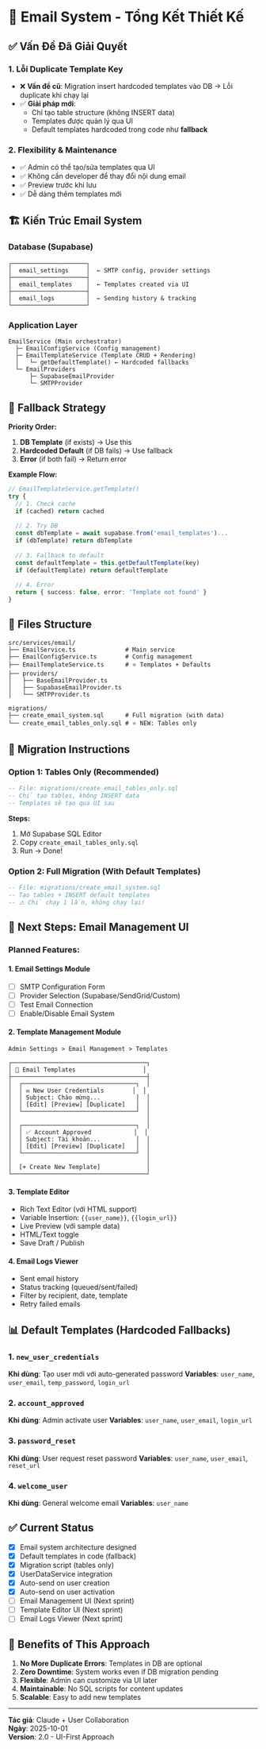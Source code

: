 # 📧 Email System - Tổng Kết Thiết Kế

## ✅ Vấn Đề Đã Giải Quyết

### 1. **Lỗi Duplicate Template Key**
- ❌ **Vấn đề cũ**: Migration insert hardcoded templates vào DB → Lỗi duplicate khi chạy lại
- ✅ **Giải pháp mới**: 
  - Chỉ tạo table structure (không INSERT data)
  - Templates được quản lý qua UI
  - Default templates hardcoded trong code như **fallback**

### 2. **Flexibility & Maintenance**
- ✅ Admin có thể tạo/sửa templates qua UI
- ✅ Không cần developer để thay đổi nội dung email
- ✅ Preview trước khi lưu
- ✅ Dễ dàng thêm templates mới

## 🏗️ Kiến Trúc Email System

### Database (Supabase)
```
┌─────────────────────┐
│  email_settings     │  ← SMTP config, provider settings
├─────────────────────┤
│  email_templates    │  ← Templates created via UI
├─────────────────────┤
│  email_logs         │  ← Sending history & tracking
└─────────────────────┘
```

### Application Layer
```
EmailService (Main orchestrator)
  ├─ EmailConfigService (Config management)
  ├─ EmailTemplateService (Template CRUD + Rendering)
  │   └─ getDefaultTemplate() ← Hardcoded fallbacks
  └─ EmailProviders
      ├─ SupabaseEmailProvider
      └─ SMTPProvider
```

## 🎯 Fallback Strategy

**Priority Order:**
1. **DB Template** (if exists) → Use this
2. **Hardcoded Default** (if DB fails) → Use fallback
3. **Error** (if both fail) → Return error

**Example Flow:**
```typescript
// EmailTemplateService.getTemplate()
try {
  // 1. Check cache
  if (cached) return cached
  
  // 2. Try DB
  const dbTemplate = await supabase.from('email_templates')...
  if (dbTemplate) return dbTemplate
  
  // 3. Fallback to default
  const defaultTemplate = this.getDefaultTemplate(key)
  if (defaultTemplate) return defaultTemplate
  
  // 4. Error
  return { success: false, error: 'Template not found' }
}
```

## 📁 Files Structure

```
src/services/email/
├── EmailService.ts              # Main service
├── EmailConfigService.ts        # Config management
├── EmailTemplateService.ts      # ⭐ Templates + Defaults
├── providers/
│   ├── BaseEmailProvider.ts
│   ├── SupabaseEmailProvider.ts
│   └── SMTPProvider.ts

migrations/
├── create_email_system.sql      # Full migration (with data)
└── create_email_tables_only.sql # ⭐ NEW: Tables only
```

## 🚀 Migration Instructions

### Option 1: Tables Only (Recommended)
```sql
-- File: migrations/create_email_tables_only.sql
-- Chỉ tạo tables, không INSERT data
-- Templates sẽ tạo qua UI sau
```

**Steps:**
1. Mở Supabase SQL Editor
2. Copy `create_email_tables_only.sql`
3. Run → Done!

### Option 2: Full Migration (With Default Templates)
```sql
-- File: migrations/create_email_system.sql
-- Tạo tables + INSERT default templates
-- ⚠️ Chỉ chạy 1 lần, không chạy lại!
```

## 🎨 Next Steps: Email Management UI

### Planned Features:

#### 1. Email Settings Module
- [ ] SMTP Configuration Form
- [ ] Provider Selection (Supabase/SendGrid/Custom)
- [ ] Test Email Connection
- [ ] Enable/Disable Email System

#### 2. Template Management Module
```
Admin Settings > Email Management > Templates

┌──────────────────────────────────────┐
│ 📝 Email Templates                   │
├──────────────────────────────────────┤
│  ┌────────────────────────────────┐  │
│  │ ✉️ New User Credentials        │  │
│  │ Subject: Chào mừng...          │  │
│  │ [Edit] [Preview] [Duplicate]   │  │
│  └────────────────────────────────┘  │
│                                      │
│  ┌────────────────────────────────┐  │
│  │ ✅ Account Approved            │  │
│  │ Subject: Tài khoản...          │  │
│  │ [Edit] [Preview] [Duplicate]   │  │
│  └────────────────────────────────┘  │
│                                      │
│  [+ Create New Template]             │
└──────────────────────────────────────┘
```

#### 3. Template Editor
- Rich Text Editor (với HTML support)
- Variable Insertion: `{{user_name}}`, `{{login_url}}`
- Live Preview (với sample data)
- HTML/Text toggle
- Save Draft / Publish

#### 4. Email Logs Viewer
- Sent email history
- Status tracking (queued/sent/failed)
- Filter by recipient, date, template
- Retry failed emails

## 📊 Default Templates (Hardcoded Fallbacks)

### 1. `new_user_credentials`
**Khi dùng**: Tạo user mới với auto-generated password
**Variables**: `user_name`, `user_email`, `temp_password`, `login_url`

### 2. `account_approved`
**Khi dùng**: Admin activate user
**Variables**: `user_name`, `user_email`, `login_url`

### 3. `password_reset`
**Khi dùng**: User request reset password
**Variables**: `user_name`, `user_email`, `reset_url`

### 4. `welcome_user`
**Khi dùng**: General welcome email
**Variables**: `user_name`

## ✅ Current Status

- [x] Email system architecture designed
- [x] Default templates in code (fallback)
- [x] Migration script (tables only)
- [x] UserDataService integration
- [x] Auto-send on user creation
- [x] Auto-send on user activation
- [ ] Email Management UI (Next sprint)
- [ ] Template Editor UI (Next sprint)
- [ ] Email Logs Viewer (Next sprint)

## 🎯 Benefits of This Approach

1. **No More Duplicate Errors**: Templates in DB are optional
2. **Zero Downtime**: System works even if DB migration pending
3. **Flexible**: Admin can customize via UI later
4. **Maintainable**: No SQL scripts for content updates
5. **Scalable**: Easy to add new templates

---

**Tác giả**: Claude + User Collaboration  
**Ngày**: 2025-10-01  
**Version**: 2.0 - UI-First Approach
